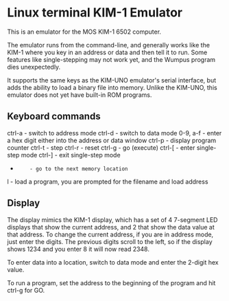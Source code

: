 # Linux terminal KIM-1 Emulator

This is an emulator for the MOS KIM-1 6502 computer.

The emulator runs from the command-line, and generally works like
the KIM-1 where you key in an address or data and then tell it to run.
Some features like single-stepping may not work yet, and the Wumpus
program dies unexpectedly.

It supports the same keys as the KIM-UNO emulator's serial interface,
but adds the ability to load a binary file into memory. Unlike the
KIM-UNO, this emulator does not yet have built-in ROM programs.

## Keyboard commands

  ctrl-a    - switch to address mode
  ctrl-d    - switch to data mode
  0-9, a-f  - enter a hex digit either into the address or data window
  ctrl-p    - display program counter
  ctrl-t    - step
  ctrl-r    - reset
  ctrl-g    - go (execute)
  ctrl-[    - enter single-step mode
  ctrl-]    - exit single-step mode
  +         - go to the next memory location
  l         - load a program, you are prompted for the filename and load address

## Display
The display mimics the KIM-1 display, which has a set of 4 7-segment LED displays that
show the current address, and 2 that show the data value at that address. To change the
current address, if you are in address mode, just enter the digits. The previous digits
scroll to the left, so if the display shows 1234 and you enter 8 it will now read 2348.

To enter data into a location, switch to data mode and enter the 2-digit hex value.

To run a program, set the address to the beginning of the program and hit ctrl-g for GO.

